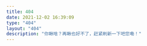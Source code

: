 ```yaml
---
title: 404
date: 2021-12-02 16:39:09
type: "404"
layout: "404"
description: "你瞅啥？再瞅也好不了，赶紧刷新一下吧您嘞！"
---
```

